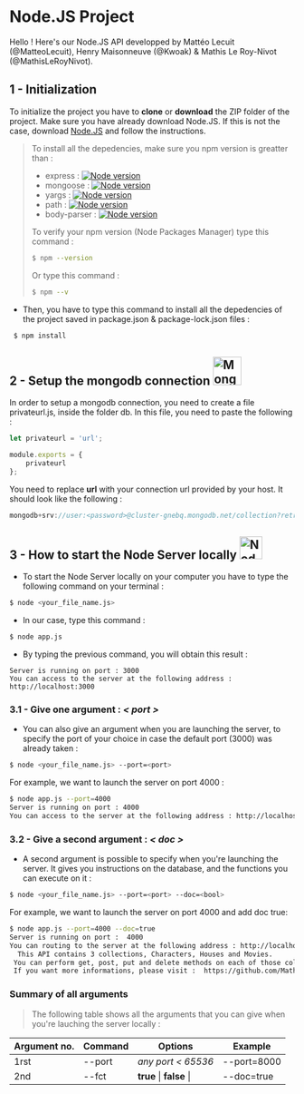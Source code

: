 # Node.JS Project

Hello ! Here's our Node.JS API developped by Mattéo Lecuit (@MatteoLecuit), Henry Maisonneuve (@Kwoak) & Mathis Le Roy-Nivot (@MathisLeRoyNivot).

## 1 - Initialization

To initialize the project you have to **clone** or **download** the ZIP folder of the project. Make sure you have already download Node.JS. If this is not the case, download [Node.JS](https://nodejs.org/en/) and follow the instructions.

> To install all the depedencies, make sure you npm version is greatter than :
> - express :  [![Node version](https://img.shields.io/node/v/express.svg?style=flat)](http://nodejs.org/download/)
> - mongoose : [![Node version](https://img.shields.io/node/v/mongoose.svg?style=flat)](http://nodejs.org/download/)
> - yargs : [![Node version](https://img.shields.io/node/v/yargs.svg?style=flat)](http://nodejs.org/download/)
> - path : [![Node version](https://img.shields.io/node/v/path.svg?style=flat)](http://nodejs.org/download/)
> - body-parser : [![Node version](https://img.shields.io/node/v/body-parser.svg?style=flat)](http://nodejs.org/download/)
>
> To verify your npm version (Node Packages Manager) type this command :
> ```bash
> $ npm --version
> ````
> Or type this command : 
> ```bash
> $ npm --v
> ````


 - Then, you have to type this command to install all the depedencies of the project saved in package.json & package-lock.json files : 
```bash
 $ npm install
 ```

## 2 - Setup the mongodb connection <img src="http://35.157.45.127/wp-content/uploads/2018/03/mongo-db-design.png" height="50" vertical-align="middle" title="Mongo Logo">
In order to setup a mongodb connection, you need to create a file privateurl.js, inside the folder db.
In this file, you need to paste the following :
```Javascript
let privateurl = 'url';

module.exports = {
    privateurl
};
```
You need to replace **url** with your connection url provided by your host. It should look like the following :

```Javascript
mongodb+srv://user:<password>@cluster-gnebq.mongodb.net/collection?retryWrites=true
```

## 3 - How to start the Node Server locally <img src="https://cdn.pixabay.com/photo/2015/04/23/17/41/node-js-736399_960_720.png" height="40" title="Node Server Logo">

- To start the Node Server locally on your computer you have to type the following command on your terminal :
```bash
$ node <your_file_name.js>
```
- In our case, type this command :
```bash
$ node app.js
```
- By typing the previous command, you will obtain this result :
```
Server is running on port : 3000
You can access to the server at the following address : http://localhost:3000
```

### 3.1 -  Give one argument : *< port >*
- You can also give an argument when you are launching the server, to specify the port of your choice in case the default port (3000) was already taken :
```bash
$ node <your_file_name.js> --port=<port>
```
For example, we want to launch the server on port 4000 :
```bash
$ node app.js --port=4000
Server is running on port : 4000
You can access to the server at the following address : http://localhost:4000
```
### 3.2 - Give a second argument : *< doc >*
-  A second argument is possible to specify when you're launching the server. It gives you instructions on the database, and the functions you can execute on it :
```bash
$ node <your_file_name.js> --port=<port> --doc=<bool>
```
For example, we want to launch the server on port 4000 and add doc true:
```bash
$ node app.js --port=4000 --doc=true
Server is running on port :  4000  
You can routing to the server at the following address : http://localhost:3000/
  This API contains 3 collections, Characters, Houses and Movies. 
 You can perform get, post, put and delete methods on each of those collections. 
 If you want more informations, please visit :  https://github.com/MathisLeRoyNivot/NodeJS_Project


```

### Summary of all arguments
> The following table shows all the arguments that you can give when you're lauching the server locally :
> 
| Argument no.| Command|Options|Example|
| ------ | ------ |------ |------ |
| 1rst| --port |*any port < 65536*| --port=8000 |
| 2nd| --fct | **true** \| **false** \|| --doc=true|
